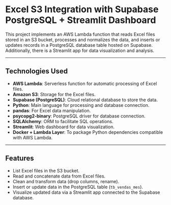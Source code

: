 # Excel S3 Integration with Supabase PostgreSQL + Streamlit Dashboard

This project implements an AWS Lambda function that reads Excel files stored in an S3 bucket, processes and normalizes the data, and inserts or updates records in a PostgreSQL database table hosted on Supabase. Additionally, there is a Streamlit app for data visualization and analysis.

---

## Technologies Used

- **AWS Lambda**: Serverless function for automatic processing of Excel files.  
- **Amazon S3**: Storage for the Excel files.  
- **Supabase (PostgreSQL)**: Cloud relational database to store the data.  
- **Python**: Main language for processing and database connection.  
- **pandas**: For Excel data manipulation.  
- **psycopg2-binary**: PostgreSQL driver for database connection.  
- **SQLAlchemy**: ORM to facilitate SQL operations.  
- **Streamlit**: Web dashboard for data visualization.  
- **Docker + Lambda Layer**: To package Python dependencies compatible with AWS Lambda.

---

## Features

- List Excel files in the S3 bucket.  
- Read and concatenate data from Excel files.  
- Clean and transform data (drop columns, rename).  
- Insert or update data in the PostgreSQL table (`tb_vendas_mes`).  
- Visualize updated data via a Streamlit app connected to the Supabase database.
